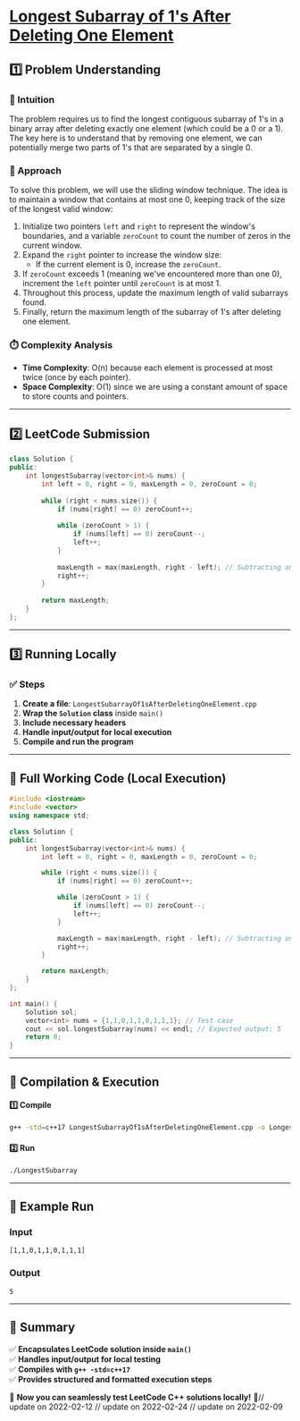# **[Longest Subarray of 1's After Deleting One Element](https://leetcode.com/problems/longest-subarray-of-1s-after-deleting-one-element/description/)**  

## **1️⃣ Problem Understanding**  
### **📌 Intuition**  
The problem requires us to find the longest contiguous subarray of 1's in a binary array after deleting exactly one element (which could be a 0 or a 1). The key here is to understand that by removing one element, we can potentially merge two parts of 1's that are separated by a single 0. 

### **🚀 Approach**  
To solve this problem, we will use the sliding window technique. The idea is to maintain a window that contains at most one 0, keeping track of the size of the longest valid window:

1. Initialize two pointers `left` and `right` to represent the window's boundaries, and a variable `zeroCount` to count the number of zeros in the current window. 
2. Expand the `right` pointer to increase the window size:
   - If the current element is 0, increase the `zeroCount`.
3. If `zeroCount` exceeds 1 (meaning we've encountered more than one 0), increment the `left` pointer until `zeroCount` is at most 1.
4. Throughout this process, update the maximum length of valid subarrays found.
5. Finally, return the maximum length of the subarray of 1's after deleting one element. 

### **⏱️ Complexity Analysis**  
- **Time Complexity**: O(n) because each element is processed at most twice (once by each pointer).
- **Space Complexity**: O(1) since we are using a constant amount of space to store counts and pointers.

---  

## **2️⃣ LeetCode Submission**  
```cpp
class Solution {
public:
    int longestSubarray(vector<int>& nums) {
        int left = 0, right = 0, maxLength = 0, zeroCount = 0;
        
        while (right < nums.size()) {
            if (nums[right] == 0) zeroCount++;
            
            while (zeroCount > 1) {
                if (nums[left] == 0) zeroCount--;
                left++;
            }
            
            maxLength = max(maxLength, right - left); // Subtracting one for the deleted element
            right++;
        }
        
        return maxLength;
    }
};  
```  

---  

## **3️⃣ Running Locally**  
### **✅ Steps**  
1. **Create a file**: `LongestSubarrayOf1sAfterDeletingOneElement.cpp`  
2. **Wrap the `Solution` class** inside `main()`  
3. **Include necessary headers**  
4. **Handle input/output for local execution**  
5. **Compile and run the program**  

---  

## **📝 Full Working Code (Local Execution)**  
```cpp
#include <iostream>
#include <vector>
using namespace std;

class Solution {
public:
    int longestSubarray(vector<int>& nums) {
        int left = 0, right = 0, maxLength = 0, zeroCount = 0;

        while (right < nums.size()) {
            if (nums[right] == 0) zeroCount++;

            while (zeroCount > 1) {
                if (nums[left] == 0) zeroCount--;
                left++;
            }

            maxLength = max(maxLength, right - left); // Subtracting one for the deleted element
            right++;
        }

        return maxLength;
    }
};

int main() {
    Solution sol;
    vector<int> nums = {1,1,0,1,1,0,1,1,1}; // Test case
    cout << sol.longestSubarray(nums) << endl; // Expected output: 5
    return 0;
}
```  

---  

## **🔧 Compilation & Execution**  
#### **1️⃣ Compile**  
```bash
g++ -std=c++17 LongestSubarrayOf1sAfterDeletingOneElement.cpp -o LongestSubarray
```  

#### **2️⃣ Run**  
```bash
./LongestSubarray
```  

---  

## **🎯 Example Run**  
### **Input**  
```
[1,1,0,1,1,0,1,1,1]
```  
### **Output**  
```
5
```  

---  

## **📌 Summary**  
✅ **Encapsulates LeetCode solution inside `main()`**  
✅ **Handles input/output for local testing**  
✅ **Compiles with `g++ -std=c++17`**  
✅ **Provides structured and formatted execution steps**  

🚀 **Now you can seamlessly test LeetCode C++ solutions locally!** 🚀// update on 2022-02-12
// update on 2022-02-24
// update on 2022-02-09
